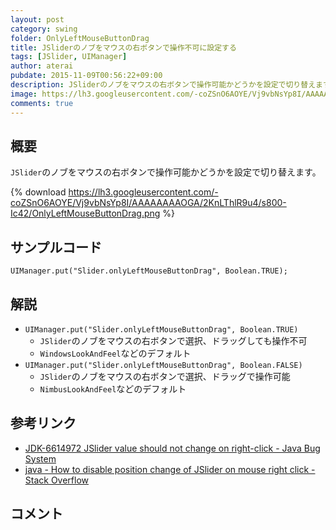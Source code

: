 ```yaml
---
layout: post
category: swing
folder: OnlyLeftMouseButtonDrag
title: JSliderのノブをマウスの右ボタンで操作不可に設定する
tags: [JSlider, UIManager]
author: aterai
pubdate: 2015-11-09T00:56:22+09:00
description: JSliderのノブをマウスの右ボタンで操作可能かどうかを設定で切り替えます。
image: https://lh3.googleusercontent.com/-coZSnO6AOYE/Vj9vbNsYp8I/AAAAAAAAOGA/2KnLThlR9u4/s800-Ic42/OnlyLeftMouseButtonDrag.png
comments: true
---
```

## 概要
`JSlider`のノブをマウスの右ボタンで操作可能かどうかを設定で切り替えます。

{% download https://lh3.googleusercontent.com/-coZSnO6AOYE/Vj9vbNsYp8I/AAAAAAAAOGA/2KnLThlR9u4/s800-Ic42/OnlyLeftMouseButtonDrag.png %}

## サンプルコード
<pre class="prettyprint"><code>UIManager.put("Slider.onlyLeftMouseButtonDrag", Boolean.TRUE);
</code></pre>

## 解説
- `UIManager.put("Slider.onlyLeftMouseButtonDrag", Boolean.TRUE)`
    - `JSlider`のノブをマウスの右ボタンで選択、ドラッグしても操作不可
    - `WindowsLookAndFeel`などのデフォルト
- `UIManager.put("Slider.onlyLeftMouseButtonDrag", Boolean.FALSE)`
    - `JSlider`のノブをマウスの右ボタンで選択、ドラッグで操作可能
    - `NimbusLookAndFeel`などのデフォルト

<!-- dummy comment line for breaking list -->

## 参考リンク
- [JDK-6614972 JSlider value should not change on right-click - Java Bug System](https://bugs.openjdk.java.net/browse/JDK-6614972)
- [java - How to disable position change of JSlider on mouse right click - Stack Overflow](https://stackoverflow.com/questions/9736237/how-to-disable-position-change-of-jslider-on-mouse-right-click)

<!-- dummy comment line for breaking list -->

## コメント
